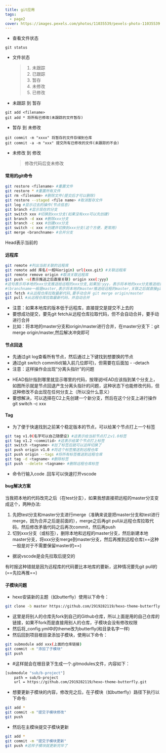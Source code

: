 ```yaml
---
title: git应用
tags: 
  - page2
cover: https://images.pexels.com/photos/11035539/pexels-photo-11035539.jpeg?auto=compress&cs=tinysrgb&w=1260&h=750&dpr=2
---
```


+ 查看文件状态

```
git status
```



- 文件状态

  >1. 未跟踪
  >2. 已跟踪
  >3. 暂存
  >4. 未修改
  >5. 已修改



- 未跟踪 到 暂存

```
git add <filename>
git add * 将所有已修改(未跟踪的文件暂存)
```

- 暂存 到 未修改

```
git commit -m "xxxx" 将暂存的文件存储到仓库
git commit -a -m "xxx" 提交所有已修改的文件(未跟踪的不会)
```

- 未修改 到 修改

  >修改代码后变未修改



#### 常用的git命令

```bash
git restore <filename> #重置文件
git restore * #重置所有文件
git rm <filename> #删除文件(提交后才可以删除)
git restore --staged <file name> #取消暂存文件
git log #显示过去的操作(节点信息)
git branch #显示现在的分支
git switch xxx #切换到xxx分支(如果没有xxx可以先创建)
git branch -d xxx #删除xxx分支
git branch -c xxx #创建xxx分支
git switch -c xxx #创建并切换到xxx分支(这个方便，更常用)
git merge <branchname> #合并分支
```

Head表示当前的

#### 远程库

```bash
git remote #列出当前关联的远程库
git remote add 库名(一般叫origin) url(xxx.git) #关联远程库
git remote remove origin #取消关联远程库
git push -u(表示推送之后直接关联) origin xxx(:yyy)
#这句表示将本地的xxx分支推送给远程的xxx分支,如果加:yyy，表示将本地的xxx分支推送给远程的yyy分支
#(branchname一般是master,表示将本地的master推送给远程的master,关联之后就直接git push即可)
git fetch #从远程仓库拉取最新代码,要手动合并 git merge origin/master
git pull #从远程仓库拉取最新代码，并自动合并
```

- 注意：如果本地库的版本低于远程库，直接提交是提交不上去的
- 要想成功提交，要先git fetch从远程仓库拉取代码，但不会自动合并，要手动进行合并
- 比如：将本地的master分支和origin/master进行合并，在master分支下：git merge origin/master,然后解决冲突即可



#### 节点回退

- 先通过git log查看所有节点，然后通过上下键找到想要换的节点
- 通过git switch commitid(输入前几位即可)，但需要在后面加 - -detach
- 注意：这样操作会出现“分离头指针”的问题

<!-- <img src="git-try/头指针分离.png" alt="分离头指针"/> -->

- HEAD指针指到哪里就显示哪里的代码，按理说HEAD应该指到某个分支上，如图所示就是节点回退产生分离头指针的问题，这种状态下也能修改代码，但这种修改不会出现在任何分支上（所以没什么意义）
- 要想解决，可以选择在C2上先创建一个新分支，然后在这个分支上进行操作git switch -c xxx



#### Tag

- 为了便于快速找到之前某个稳定版本的节点，可以给某个节点打上一个标签

```bash
git tag v1.0(名字可以自己随便设) #这表示给当前节点打上v1.0标签
git tag v1.2 <commitid> #这表示给某个节点打上标签
git switch <tagname> #加了标签后就可以这样切换了
git push origin v1.0 #将这个标签推送到远程仓库
git push origin --tags #将所有标签推送到远程仓库
git tag -d <tagname> #删除标签
git push --delete <tagname> #删除远程仓库标签
```


- 命令行输入code .回车可以快速打开vscode

  

#### bug解决方案

当我把本地的代码改完之后（在test分支），如果我想直接把远程的master分支变成这个，两种办法:

1. 先把test分支和master分支进行merge（准确来说是把master分支和test进行merge，因为合并之后是前面的），merge之后再git pull从远程仓库拉取代码，然后修改矛盾代码之后再次commit，然后再push
2. 切到xxx分支（或标签），删除本地和远程的master分支，然后新建本地master分支，将xxx分支merge到master分支，然后再推到远程仓库(==这种一般是对于不需要保留master的==)



- 据说vscode是会先拉取后提交的

<!-- <img src="https://postimg.cc/LY5665Rf" alt="远程仓库较新" style="zoom:90%;" /> -->

有时报这种错就是因为远程库的代码要比本地库的要新，这种情况要先git pull的(==先拉再推==)





#### 子模块问题

- hexo安装新的主题（如butterfly）使用以下命令：

```bash
git clone -b master https://github.com/2919282119/hexo-theme-butterfly.git themes/butterfly #这个命令表示将该主题安装在themes/butterfly目录下
```

- 这里是将别人的仓库先fork到自己的Github仓库，所以上面是用的自己仓库的链接，如果不fork而是直接用别人的仓库，子模块会没有修改权限
- 然后将_config.yml中的theme改为butterfly(和目录名字一样)
- 然后回到项目根目录添加子模块，使用以下命令：

```bash
git submodule add xxx(上面的仓库链接)
git commit -m "添加了子模块"
git push
```

- #这样就会在根目录下生成一个.gitmodules文件，内容如下：

```bash
[submodule "sub/b-project"]
	path = sub/b-project
	url = https://github.com/2919282119/hexo-theme-butterfly.git
```

- 想要更新子模块的内容，修改完之后，在子模块（如butterfly）路径下执行以下命令:

```bash
git add *
git commit -m "提交子模块修改"
git push
```

- 然后在主模块提交子模块更新

```bash
git add *
git commit -m "提交子模块更新"
git push #这样子模块就更新完毕了
```
